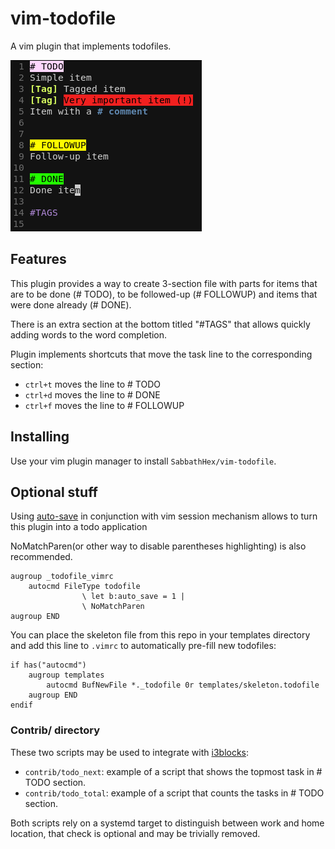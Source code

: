 # vim-todofile

A vim plugin that implements todofiles.

![screenshot](https://raw.githubusercontent.com/SabbathHex/vim-todofile/master/sample.png)

## Features

This plugin provides a way to create 3-section file with parts for items that are to be done (# TODO), to be followed-up (# FOLLOWUP) and items that were done already (# DONE).

There is an extra section at the bottom titled "#TAGS" that allows quickly adding words to the word completion.

Plugin implements shortcuts that move the task line to the corresponding section:

* `ctrl+t` moves the line to # TODO
* `ctrl+d` moves the line to # DONE
* `ctrl+f` moves the line to # FOLLOWUP


## Installing

Use your vim plugin manager to install `SabbathHex/vim-todofile`.

## Optional stuff

Using [auto-save](https://github.com/907th/vim-auto-save) in conjunction with vim session mechanism allows to turn this plugin into a todo application

NoMatchParen(or other way to disable parentheses highlighting) is also recommended.

	augroup _todofile_vimrc
		autocmd FileType todofile
					\ let b:auto_save = 1 |
					\ NoMatchParen
	augroup END


You can place the skeleton file from this repo in your templates directory and add this line to `.vimrc` to automatically pre-fill new todofiles:

	if has("autocmd")
		augroup templates
			autocmd BufNewFile *._todofile 0r templates/skeleton.todofile
		augroup END
	endif

### Contrib/ directory

These two scripts may be used to integrate with [i3blocks](https://github.com/vivien/i3blocks):

* `contrib/todo_next`: example of a script that shows the topmost task in # TODO section.
* `contrib/todo_total`: example of a script that counts the tasks in # TODO section.

Both scripts rely on a systemd target to distinguish between work and home location, that check is optional and may be trivially removed.
